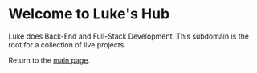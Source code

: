 # Welcome to Luke's Hub

Luke does Back-End and Full-Stack Development. This subdomain is the root for a collection of live projects.

Return to the [main page](https://lucajoos.com).
